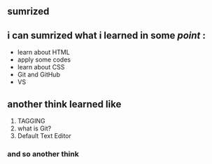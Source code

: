 ## sumrized
## i can sumrized what i learned in some *point* :

* learn about HTML 
* apply some codes 
* learn about CSS 
* Git and GitHub
* VS 
## another think learned like 
1. TAGGING
2. what is Git?
3. Default Text Editor 
### and so another think
